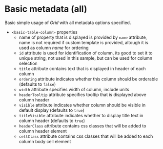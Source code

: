# Basic metadata (all)

Basic simple usage of *Grid* with all metadata options specified.

- `<basic-table-column>` properties
    - name of property that is displayed is provided by `name` attribute, name is not required if custom template is provided, altough it is used as column *name* for ordering
    - `id` attribute is used for identification of column, its good to set it to unique string, not used in this sample, but can be used for column selection
    - `title` attribute contains text that is displayed in header of each column
    - `ordering` attribute indicates whether this column should be orderable (defaults to `false`)
    - `width` attribute specifies width of column, include units
    - `headerTooltip` attribute specifies tooltip that is displayed above column header
    - `visible` attribute indicates whether column should be visible in default display (defaults to `true`)
    - `titleVisible` attribute indicates whether to display title text in column header (defaults to `true`)
    - `headerClass` attribute contains css classes that will be added to column header element
    - `cellClass` attribute contains css classes that will be added to each column body cell element